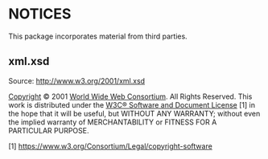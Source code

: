 # NOTICES

This package incorporates material from third parties.

## xml.xsd

Source: <http://www.w3.org/2001/xml.xsd>

[Copyright](https://www.w3.org/Consortium/Legal/ipr-notice) © 2001 [World Wide Web Consortium](https://www.w3.org/). All Rights Reserved. This work is distributed under the [W3C® Software and Document License](https://www.w3.org/Consortium/Legal/copyright-software) [1] in the hope that it will be useful, but WITHOUT ANY WARRANTY; without even the implied warranty of MERCHANTABILITY or FITNESS FOR A PARTICULAR PURPOSE.

[1] <https://www.w3.org/Consortium/Legal/copyright-software>
